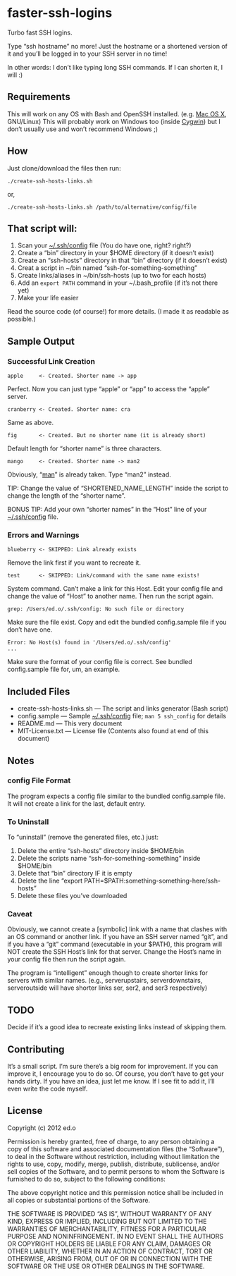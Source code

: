 faster-ssh-logins
=================

Turbo fast SSH logins.

Type “ssh hostname” no more! Just the hostname or a shortened version of it and you’ll be logged in to your SSH server in no time!

In other words: I don’t like typing long SSH commands. If I can shorten it, I will :)

Requirements
------------

This will work on any OS with Bash and OpenSSH installed. (e.g. [Mac OS X](http://www.apple.com/macosx/), GNU/Linux) This will probably work on Windows too (inside [Cygwin](http://cygwin.com/)) but I don’t usually use and won’t recommend Windows ;)

How
---

Just clone/download the files then run:

    ./create-ssh-hosts-links.sh

or,

    ./create-ssh-hosts-links.sh /path/to/alternative/config/file

That script will:
-----------------

1. Scan your [~/.ssh/config](http://www.openbsd.org/cgi-bin/man.cgi?query=ssh_config) file (You do have one, right? right?)
2. Create a “bin” directory in your $HOME directory (if it doesn’t exist)
3. Create an “ssh-hosts” directory in that “bin” directory (if it doesn’t exist)
4. Creat a script in ~/bin named “ssh-for-something-something”
5. Create links/aliases in ~/bin/ssh-hosts (up to two for each hosts)
6. Add an `export PATH` command in your ~/.bash_profile (if it’s not there yet)
7. Make your life easier

Read the source code (of course!) for more details. (I made it as readable as possible.)

Sample Output
-------------

### Successful Link Creation ###

    apple     <- Created. Shorter name -> app

Perfect. Now you can just type “apple” or “app” to access the “apple” server.

    cranberry <- Created. Shorter name: cra

Same as above.

    fig       <- Created. But no shorter name (it is already short)

Default length for “shorter name” is three characters.

    mango     <- Created. Shorter name -> man2

Obviously, “[man](http://en.wikipedia.org/wiki/Man_page)” is already taken. Type “man2” instead.

TIP: Change the value of “SHORTENED_NAME_LENGTH” inside the script to change the length of the “shorter name”.

BONUS TIP: Add your own “shorter names” in the “Host” line of your [~/.ssh/config](http://www.openbsd.org/cgi-bin/man.cgi?query=ssh_config) file.

### Errors and Warnings ###

    blueberry <- SKIPPED: Link already exists

Remove the link first if you want to recreate it.

    test      <- SKIPPED: Link/command with the same name exists!

System command. Can’t make a link for this Host. Edit your config file and change the value of “Host” to another name. Then run the script again.

    grep: /Users/ed.o/.ssh/config: No such file or directory

Make sure the file exist. Copy and edit the bundled config.sample file if you don’t have one.

    Error: No Host(s) found in '/Users/ed.o/.ssh/config'
    ...

Make sure the format of your config file is correct. See bundled config.sample file for, um, an example.


Included Files
--------------

- create-ssh-hosts-links.sh — The script and links generator (Bash script)
- config.sample — Sample [~/.ssh/config](http://www.openbsd.org/cgi-bin/man.cgi?query=ssh_config) file; `man 5 ssh_config` for details
- README.md — This very document
- MIT-License.txt — License file (Contents also found at end of this document)

Notes
-----

### config File Format ###

The program expects a config file similar to the bundled config.sample file. It will not create a link for the last, default entry.

### To Uninstall ###

To “uninstall” (remove the generated files, etc.) just:

1. Delete the entire “ssh-hosts” directory inside $HOME/bin
2. Delete the scripts name “ssh-for-something-something” inside $HOME/bin
3. Delete that “bin” directory IF it is empty
4. Delete the line “export PATH=$PATH:something-something-here/ssh-hosts”
5. Delete these files you’ve downloaded

### Caveat ###

Obviously, we cannot create a [symbolic] link with a name that clashes with an OS command or another link. If you have an SSH server named “git”, and if you have a “git” command (executable in your $PATH), this program will NOT create the SSH Host’s link for that server. Change the Host’s name in your config file then run the script again.

The program is “intelligent” enough though to create shorter links for servers with similar names. (e.g., serverupstairs, serverdownstairs, serveroutside will have shorter links ser, ser2, and ser3 respectively)

TODO
----

Decide if it’s a good idea to recreate existing links instead of skipping them.

Contributing
------------

It’s a small script. I’m sure there’s a big room for improvement. If you can improve it, I encourage you to do so. Of course, you don’t have to get your hands dirty. If you have an idea, just let me know. If I see fit to add it, I’ll even write the code myself.

License
-------

Copyright (c) 2012 ed.o

Permission is hereby granted, free of charge, to any person obtaining a copy of this software and associated documentation files (the “Software”), to deal in the Software without restriction, including without limitation the rights to use, copy, modify, merge, publish, distribute, sublicense, and/or sell copies of the Software, and to permit persons to whom the Software is furnished to do so, subject to the following conditions:

The above copyright notice and this permission notice shall be included in all copies or substantial portions of the Software.

THE SOFTWARE IS PROVIDED “AS IS”, WITHOUT WARRANTY OF ANY KIND, EXPRESS OR IMPLIED, INCLUDING BUT NOT LIMITED TO THE WARRANTIES OF MERCHANTABILITY, FITNESS FOR A PARTICULAR PURPOSE AND NONINFRINGEMENT. IN NO EVENT SHALL THE AUTHORS OR COPYRIGHT HOLDERS BE LIABLE FOR ANY CLAIM, DAMAGES OR OTHER LIABILITY, WHETHER IN AN ACTION OF CONTRACT, TORT OR OTHERWISE, ARISING FROM, OUT OF OR IN CONNECTION WITH THE SOFTWARE OR THE USE OR OTHER DEALINGS IN THE SOFTWARE.

